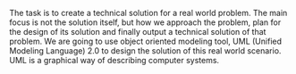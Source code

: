 The task is to create a technical solution for a real world problem. The main focus is not the solution itself, but how we approach the problem, plan for the design of its solution and finally output a technical solution of that problem. We are going to use object oriented modeling tool, UML (Unified Modeling Language) 2.0 to design the solution of this real world scenario. UML is a graphical way of describing computer systems.
